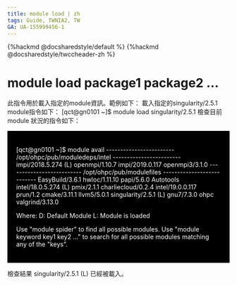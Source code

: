 ```yaml
---
title: module load | zh
tags: Guide, TWNIA2, TW
GA: UA-155999456-1
---
```


{%hackmd @docsharedstyle/default %}
{%hackmd @docsharedstyle/twccheader-zh %}


# module load package1 package2 …
    
此指令用於載入指定的module資訊。範例如下：
載入指定的singularity/2.5.1 module指令如下：
[qct@gn0101 ~]$ module load singularity/2.5.1
檢查目前 module 狀況的指令如下：
    
<div style="background-color:black;color:white;padding:20px;">

[qct@gn0101 ~]$ module avail
------------------------ /opt/ohpc/pub/moduledeps/intel ------------------------
   impi/2018.5.274 (L)		openmpi/1.10.7
   impi/2019.0.117		openmpi3/3.1.0
-------------------------- /opt/ohpc/pub/modulefiles ---------------------------
   EasyBuild/3.6.1		hwloc/1.11.10		papi/5.6.0
   Autotools		intel/18.0.5.274 (L)		pmix/2.1.1
   charliecloud/0.2.4	intel/19.0.0.117		prun/1.2
   cmake/3.11.1		llvm5/5.0.1			singularity/2.5.1 (L)
   gnu7/7.3.0		ohpc				valgrind/3.13.0

  Where:
   D:  Default Module
   L:  Module is loaded

Use "module spider" to find all possible modules.
Use "module keyword key1 key2 ..." to search for all possible modules matching any of the "keys".

    
</div>

檢查結果 singularity/2.5.1 (L) 已經被載入。